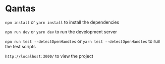# Qantas

`npm install` or `yarn install` to install the dependencies

`npm run dev` or `yarn dev` to run the development server

`npm run test --detectOpenHandles` or `yarn test --detectOpenHandles` to run the test scripts

`http://localhost:3000/` to view the project


